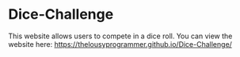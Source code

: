# Dice-Challenge
This website allows users to compete in a dice roll.
You can view the website here: https://thelousyprogrammer.github.io/Dice-Challenge/
